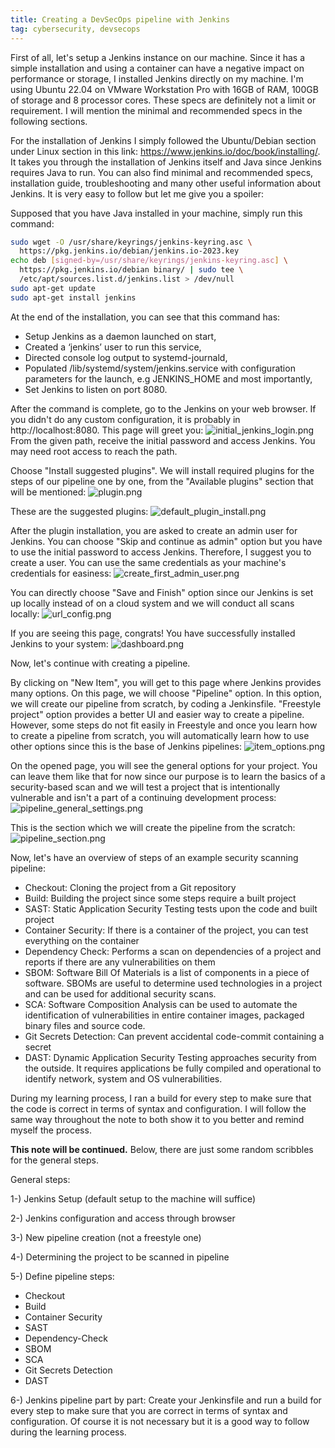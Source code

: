 ```yaml
---
title: Creating a DevSecOps pipeline with Jenkins
tag: cybersecurity, devsecops
---
```


First of all, let's setup a Jenkins instance on our machine. Since it has a simple installation and using a container can have a negative impact on performance or storage, I installed Jenkins directly on my machine. I'm using Ubuntu 22.04 on VMware Workstation Pro with 16GB of RAM, 100GB of storage and 8 processor cores. These specs are definitely not a limit or requirement. I will mention the minimal and recommended specs in the following sections.

For the installation of Jenkins I simply followed the Ubuntu/Debian section under Linux section in this link: https://www.jenkins.io/doc/book/installing/. It takes you through the installation of Jenkins itself and Java since Jenkins requires Java to run. You can also find minimal and recommended specs, installation guide, troubleshooting and many other useful information about Jenkins. It is very easy to follow but let me give you a spoiler:

Supposed that you have Java installed in your machine, simply run this command:
```bash
sudo wget -O /usr/share/keyrings/jenkins-keyring.asc \
  https://pkg.jenkins.io/debian/jenkins.io-2023.key
echo deb [signed-by=/usr/share/keyrings/jenkins-keyring.asc] \
  https://pkg.jenkins.io/debian binary/ | sudo tee \
  /etc/apt/sources.list.d/jenkins.list > /dev/null
sudo apt-get update
sudo apt-get install jenkins
```
At the end of the installation, you can see that this command has:

- Setup Jenkins as a daemon launched on start,
- Created a ‘jenkins’ user to run this service,
- Directed console log output to systemd-journald,
- Populated /lib/systemd/system/jenkins.service with configuration parameters for the launch, e.g JENKINS_HOME and most importantly,
- Set Jenkins to listen on port 8080. 

After the command is complete, go to the Jenkins on your web browser. If you didn't do any custom configuration, it is probably in http://localhost:8080. This page will greet you:
![initial_jenkins_login.png](initial_jenkins_login.png)
From the given path, receive the initial password and access Jenkins. You may need root access to reach the path.

Choose "Install suggested plugins". We will install required plugins for the steps of our pipeline one by one, from the "Available plugins" section that will be mentioned:
![plugin.png](plugin.png)


These are the suggested plugins:
![default_plugin_install.png](default_plugin_install.png)


After the plugin installation, you are asked to create an admin user for Jenkins. You can choose "Skip and continue as admin" option but you have to use the initial password to access Jenkins. Therefore, I suggest you to create a user. You can use the same credentials as your machine's credentials for easiness:
![create_first_admin_user.png](create_first_admin_user.png)


You can directly choose "Save and Finish" option since our Jenkins is set up locally instead of on a cloud system and we will conduct all scans locally:
![url_config.png](url_config.png)


If you are seeing this page, congrats! You have successfully installed Jenkins to your system:
![dashboard.png](dashboard.png)

Now, let's continue with creating a pipeline.

By clicking on "New Item", you will get to this page where Jenkins provides many options. On this page, we will choose "Pipeline" option. In this option, we will create our pipeline from scratch, by coding a Jenkinsfile. "Freestyle project" option provides a better UI and easier way to create a pipeline. However, some steps do not fit easily in Freestyle and once you learn how to create a pipeline from scratch, you will automatically learn how to use other options since this is the base of Jenkins pipelines:
![item_options.png](item_options.png)


On the opened page, you will see the general options for your project. You can leave them like that for now since our purpose is to learn the basics of a security-based scan and we will test a project that is intentionally vulnerable and isn't a part of a continuing development process:
![pipeline_general_settings.png](pipeline_general_settings.png)


This is the section which we will create the pipeline from the scratch:
![pipeline_section.png](pipeline_section.png)


Now, let's have an overview of steps of an example security scanning pipeline:
- Checkout: Cloning the project from a Git repository	
- Build: Building the project since some steps require a built project
- SAST: Static Application Security Testing tests upon the code and built project
- Container Security: If there is a container of the project, you can test everything on the container
- Dependency Check: Performs a scan on dependencies of a project and reports if there are any vulnerabilities on them
- SBOM: Software Bill Of Materials is a list of components in a piece of software. SBOMs are useful to determine used technologies in a project and can be used for additional security scans.
- SCA: Software Composition Analysis can be used to automate the identification of vulnerabilities in entire container images, packaged binary files and source code.
- Git Secrets Detection: Can prevent accidental code-commit containing a secret
- DAST: Dynamic Application Security Testing approaches security from the outside. It requires applications be fully compiled and operational to identify network, system and OS vulnerabilities.

During my learning process, I ran a build for every step to make sure that the code is correct in terms of syntax and configuration. I will follow the same way throughout the note to both show it to you better and remind myself the process.

**This note will be continued.**
Below, there are just some random scribbles for the general steps.


General steps:

1-) Jenkins Setup (default setup to the machine will suffice)

2-) Jenkins configuration and access through browser

3-) New pipeline creation (not a freestyle one)

4-) Determining the project to be scanned in pipeline

5-) Define pipeline steps:
- Checkout 	
- Build 	
- Container Security 	
- SAST 	
- Dependency-Check 	
- SBOM 	
- SCA 	
- Git Secrets Detection 	
- DAST

6-) Jenkins pipeline part by part: Create your Jenkinsfile and run a build for every step to make sure that you are correct in terms of syntax and configuration. Of course it is not necessary but it is a good way to follow during the learning process.


